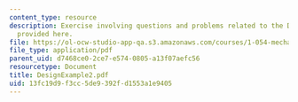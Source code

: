 ```yaml
---
content_type: resource
description: Exercise involving questions and problems related to the Design Example
  provided here.
file: https://ol-ocw-studio-app-qa.s3.amazonaws.com/courses/1-054-mechanics-and-design-of-concrete-structures-spring-2004/13fc19d9f3cc5de9392fd1553a1e9405_DesignExample2.pdf
file_type: application/pdf
parent_uid: d7468ce0-2ce7-e574-0805-a13f07aefc56
resourcetype: Document
title: DesignExample2.pdf
uid: 13fc19d9-f3cc-5de9-392f-d1553a1e9405
---
```

